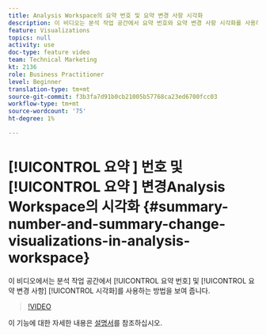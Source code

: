 ```yaml
---
title: Analysis Workspace의 요약 번호 및 요약 변경 사항 시각화
description: 이 비디오는 분석 작업 공간에서 요약 번호와 요약 변경 사항 시각화를 사용하는 방법을 보여줍니다.
feature: Visualizations
topics: null
activity: use
doc-type: feature video
team: Technical Marketing
kt: 2136
role: Business Practitioner
level: Beginner
translation-type: tm+mt
source-git-commit: f3b3fa7d91b0cb21005b57768ca23ed6700fcc03
workflow-type: tm+mt
source-wordcount: '75'
ht-degree: 1%

---
```



# [!UICONTROL 요약 ] 번호 및  [!UICONTROL 요약 ]  변경Analysis Workspace의 시각화  {#summary-number-and-summary-change-visualizations-in-analysis-workspace}

이 비디오에서는 분석 작업 공간에서 [!UICONTROL 요약 번호] 및 [!UICONTROL 요약 변경 사항] [!UICONTROL 시각화]를 사용하는 방법을 보여 줍니다.

>[!VIDEO](https://video.tv.adobe.com/v/23992/?quality=12)

이 기능에 대한 자세한 내용은 [설명서](https://marketing.adobe.com/resources/help/en_US/analytics/analysis-workspace/summary-number-change.html)를 참조하십시오.
